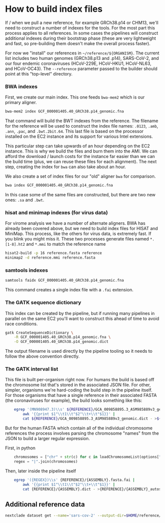 # How to build index files

If / when we pull a new reference, for example GRCh38.p14 or CHM13, we'll need to construct a number of indexes for the tools. For the most part this process applies to all references. In some cases the pipelines will construct additional indexes during their bootstrap phase (these are very lightweight and fast, so pre-building them doesn't make the overall process faster).

For now we "install" our references in `~/reference/${ORGANISM}`. The current list includes two human genomes (GRCh38.p13 and .p14), SARS-CoV-2, and our four endemic coronaviruses (HCoV-229E, HCoV-HKU1, HCoV-NL63, and HCoV-OC43). The `--reference` parameter passed to the builder should point at this "top-level" directory.

### BWA indexes

First, we create our main index. This one feeds `bwa-mem2` which is our primary aligner.

```bash
bwa-mem2 index GCF_000001405.40_GRCh38.p14_genomic.fna
```

That command will build the BWT indexes from the reference. The filename for the reference will be used to construct the index file names: `.0123`, `.amb`, `.ann`, `.pac`, and `.bwt.2bit.64`. This last file is based on the processor installed on the EC2 instance and its support for various Intel extensions.

This particular step can take upwards of an hour depending on the EC2 instance. This is why we build the files and burn them into the AMI. We can afford the download / launch costs for the instance far easier than we can the build time (plus, we can reuse these files for each alignment). The next step, creating the index for `bwa` can also take about an hour.

We also create a set of index files for our "old" aligner `bwa` for comparison.

```bash
bwa index GCF_000001405.40_GRCh38.p14_genomic.fna
```

In this case some of the same files are constructed, but there are two new ones: `.sa` and `.bwt`.

### hisat and minimap indexes (for virus data)

For virome analysis we have a number of alternate aligners. BWA has already been covered above, but we need to build index files for HISAT and MiniMap. This process, like the others for virus data, is extremely fast. If you blink you might miss it. These two processes generate files named `*.[1-8].ht2` and `*.mmi` to match the reference name

```bash
hisat2-build -p 16 reference.fasta reference
minimap2 -d reference.mmi reference.fasta
```


### samtools indexes

```bash
samtools faidx GCF_000001405.40_GRCh38.p14_genomic.fna
```

This command creates a single index file with a `.fai` extension.

### The GATK sequence dictionary

This index can be created by the pipeline, but if running many pipelines in parallel on the same EC2 you'll want to construct this ahead of time to avoid race conditions.

```bash
gatk CreateSequenceDictionary \
    -R GCF_000001405.40_GRCh38.p14_genomic.fna \
    -O GCF_000001405.40_GRCh38.p14_genomic.dict
```

The output filename is used directly by the pipeline tooling so it needs to follow the above convention directly.

### The GATK interval list

This file is built per-organism right now. For humans the build is based off the chromosome list that's stored in the associated JSON file. For other, simpler, organisms we're hard-coding the build step in the pipeline itself. For those organisms that have a single reference in their associated FASTA (the coronaviruses for example), the build looks something like this:

```bash
    egrep '(MN908947.3)\\s' ${REFERENCE}/GCA_009858895.3_ASM985889v3_genomic.fna.fai |
        awk '{{print $1"\\t1\\t"$2"\\t+\\t"$1}}' |
        cat ${REFERENCE}/GCA_009858895.3_ASM985889v3_genomic.dict - >${REFERENCE}/ref_genome_autosomal.interval_list
```

But for the human FASTA which contain all of the individual chromosome references the process involves parsing the chromosome "names" from the JSON to build a larger regular expression.

First, in python

```python
    chromosomes = ["chr" + str(c) for c in loadChromosomeList(options["chromosomeSizes"])]
    regex = "|".join(chromosomes)
```

Then, later inside the pipeline itself

```bash
    egrep '({REGEX})\\s' {REFERENCE}/{ASSEMBLY}.fasta.fai |
        awk '{{print $1"\\t1\\t"$2"\\t+\\t"$1}}' |
        cat {REFERENCE}/{ASSEMBLY}.dict - >{REFERENCE}/{ASSEMBLY}_autosomal.interval_list
```

## Additional reference data


```bash
nextclade dataset get --name='sars-cov-2' --output-dir=$HOME/reference/sars-cov-2/nextclade-data/sars-cov-2
```